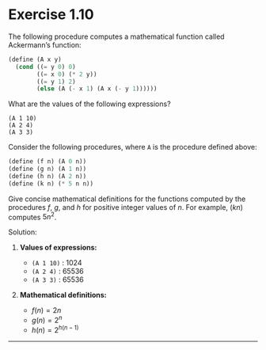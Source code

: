 # Exercise 1.10

The following procedure computes a mathematical function called Ackermann’s function:

```scheme
(define (A x y)
  (cond ((= y 0) 0)
        ((= x 0) (* 2 y))
        ((= y 1) 2)
        (else (A (- x 1) (A x (- y 1))))))
```

What are the values of the following expressions?

```
(A 1 10)
(A 2 4)
(A 3 3)
```

Consider the following procedures, where `A` is the procedure defined above:

```scheme
(define (f n) (A 0 n))
(define (g n) (A 1 n))
(define (h n) (A 2 n))
(define (k n) (* 5 n n))
```

Give concise mathematical definitions for the functions computed by the procedures $f$, $g$, and $h$ for positive integer values of $n$. For example, $(k n)$ computes $5n^2$.

Solution:

1. **Values of expressions:**

    - `(A 1 10)` : $1024$ 
    - `(A 2 4)` : $65536$
    - `(A 3 3)` : $65536$ 

2. **Mathematical definitions:**

    - $f(n) = 2n$
    - $g(n) = 2^n$
    - $h(n) = 2^{h(n-1)}$

---
